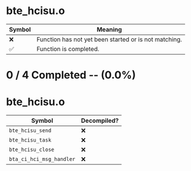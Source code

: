 # bte_hcisu.o
| Symbol | Meaning 
| ------------- | ------------- 
| :x: | Function has not yet been started or is not matching. 
| :white_check_mark: | Function is completed. 


# 0 / 4 Completed -- (0.0%)
# bte_hcisu.o
| Symbol | Decompiled? |
| ------------- | ------------- |
| `bte_hcisu_send` | :x: |
| `bte_hcisu_task` | :x: |
| `bte_hcisu_close` | :x: |
| `bta_ci_hci_msg_handler` | :x: |
